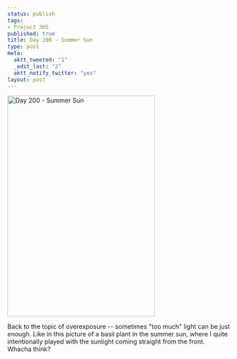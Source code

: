 ```yaml
--- 
status: publish
tags: 
- Project 365
published: true
title: Day 200 - Summer Sun
type: post
meta: 
  aktt_tweeted: "1"
  _edit_last: "2"
  aktt_notify_twitter: "yes"
layout: post
---
```

<a href="http://www.flickr.com/photos/freeed/5957038088/" title="Day 200 - Summer Sun by Fred​, on Flickr"><img src="http://farm7.static.flickr.com/6025/5957038088_fb5e813289.jpg" width="333" height="500" alt="Day 200 - Summer Sun"/></a>

Back to the topic of overexposure -- sometimes "too much" light can be just enough. Like in this picture of a basil plant in the summer sun, where I quite intentionally played with the sunlight coming straight from the front. Whacha think?
